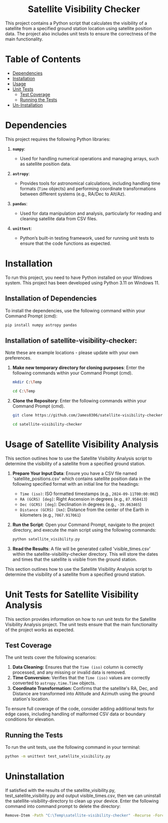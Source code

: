 <h1 align="center">Satellite Visibility Checker</h1>

This project contains a Python script that calculates the visibility of a satellite from a specified ground station location using satellite position data. The project also includes unit tests to ensure the correctness of the main functionality.

# Table of Contents

- [Dependencies](#dependencies)
- [Installation](#installation)
- [Usage](#usage-of-satellite-visibility-analysis)
- [Unit Tests](#unit-tests-for-satellite-visibility-analysis)
  - [Test Coverage](#test-coverage)
  - [Running the Tests](#running-the-tests)
- [Un-Installation](#uninstallation)

# Dependencies

This project requires the following Python libraries:

1. **`numpy`**:
   - Used for handling numerical operations and managing arrays, such as satellite position data.

2. **`astropy`**:
   - Provides tools for astronomical calculations, including handling time formats (`Time` objects) and performing coordinate transformations between different systems (e.g., RA/Dec to Alt/Az).

3. **`pandas`**:
   - Used for data manipulation and analysis, particularly for reading and cleaning satellite data from CSV files.

4. **`unittest`**:
   - Python’s built-in testing framework, used for running unit tests to ensure that the code functions as expected.

# Installation

To run this project, you need to have Python installed on your Windows system. This project has been developed using Python 3.11 on Windows 11.

## Installation of Dependencies

To install the dependencies, use the following command within your Command Prompt (cmd):

```bash
pip install numpy astropy pandas
```

## Installation of satellite-visibility-checker:

Note these are example locations - please update with your own preferences.

1. **Make new temporary directory for cloning purposes**:
Enter the following commands within your Command Prompt (cmd).
   ```bash
   mkdir C:\Temp
   ```
   ```bash
   cd C:\Temp
   ```

2. **Clone the Repository**:
Enter the following commands within your Command Prompt (cmd).
   ```bash
   git clone https://github.com/James0306/satellite-visibility-checker.git
   ```
   ```bash
   cd satellite-visibility-checker
   ```

# Usage of Satellite Visibility Analysis

This section outlines how to use the Satellite Visibility Analysis script to determine the visibility of a satellite from a specified ground station.

1. **Prepare Your Input Data**:
   Ensure you have a CSV file named 'satellite_positions.csv' which contains satellite position data in the following specified format with an initial line for the headings:
   - `Time (iso)`: ISO formatted timestamps (e.g., `2024-09-11T00:00:00Z`)
   - `RA (GCRS) [deg]`: Right Ascension in degrees (e.g., `87.958413`)
   - `Dec (GCRS) [deg]`: Declination in degrees (e.g., `-39.063465`)
   - `Distance (GCRS) [km]`: Distance from the center of the Earth in kilometers (e.g., `7067.917061`)

2. **Run the Script**:
   Open your Command Prompt, navigate to the project directory, and execute the main script using the following commands:
   ```bash
   python satellite_visibility.py
   ```

3. **Read the Results**:
   A file will be generated called 'visible_times.csv' within the satellite-visibility-checker directory. This will store the dates and times that the satellite is visible from the ground station.


This section outlines how to use the Satellite Visibility Analysis script to determine the visibility of a satellite from a specified ground station.

# Unit Tests for Satellite Visibility Analysis

This section provides information on how to run unit tests for the Satellite Visibility Analysis project. The unit tests ensure that the main functionality of the project works as expected.

## Test Coverage

The unit tests cover the following scenarios:

1. **Data Cleaning:** Ensures that the `Time (iso)` column is correctly processed, and any missing or invalid data is removed.
2. **Time Conversion:** Verifies that the `Time (iso)` values are correctly converted to `astropy.time.Time` objects.
3. **Coordinate Transformation:** Confirms that the satellite's RA, Dec, and Distance are transformed into Altitude and Azimuth using the ground station's location.

To ensure full coverage of the code, consider adding additional tests for edge cases, including handling of malformed CSV data or boundary conditions for elevation.

## Running the Tests

To run the unit tests, use the following command in your terminal:

```bash
python -m unittest test_satellite_visibility.py
```

# Uninstallation

If satisfied with the results of the satellite_visibility.py, test_satellite_visibility.py and output visible_times.csv, then we can uninstall the satellite-visibility-directory to clean up your device. Enter the following command into command prompt to delete the directory:
```bash
Remove-Item -Path "C:\Temp\satellite-visibility-checker" -Recurse -Force
```
